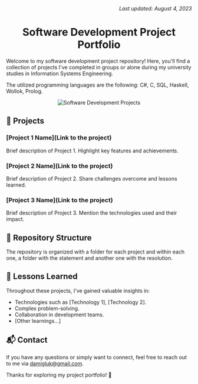 <!-- Last Updated Note -->
<p align="right">
    <em>Last updated: August 4, 2023</em>
</p>

<!-- Header -->
<h1 align="center">Software Development Project Portfolio</h1>

<p>
    Welcome to my software development project repository! Here, you'll find a collection of projects I've completed in groups or alone during my university studies in Information Systems Engineering.
</p>
<p>The utilized programming languages are the following: C#, C, SQL, Haskell, Wollok, Prolog.</p>

<!-- Visual Representation -->
<p align="center">
    <img src="https://media.licdn.com/dms/image/C4E16AQFIcY1M-woYyw/profile-displaybackgroundimage-shrink_350_1400/0/1654784927186?e=1696464000&v=beta&t=djEM9Ghhiaz7Fgw_XF-8TZoh6lRZ7guvg_bsM6L19Ko" alt="Software Development Projects">
</p>

## 🚀 Projects

### [Project 1 Name](Link to the project)
Brief description of Project 1. Highlight key features and achievements.

### [Project 2 Name](Link to the project)
Brief description of Project 2. Share challenges overcome and lessons learned.

### [Project 3 Name](Link to the project)
Brief description of Project 3. Mention the technologies used and their impact.

## 📂 Repository Structure

The repository is organized with a folder for each project and within each one, a folder with the statement and another one with the resolution.

## 🧠 Lessons Learned

Throughout these projects, I've gained valuable insights in:

- Technologies such as [Technology 1], [Technology 2].
- Complex problem-solving.
- Collaboration in development teams.
- [Other learnings...]

## 📬 Contact

If you have any questions or simply want to connect, feel free to reach out to me via damigluk@gmail.com.

Thanks for exploring my project portfolio! 🌟

